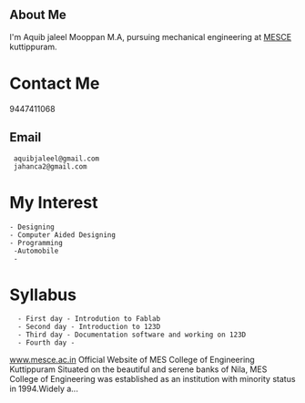 ## About Me
I'm Aquib jaleel Mooppan M.A, pursuing mechanical engineering at [MESCE](www.mesce.ac.in/) kuttippuram.
  
# Contact Me
   9447411068
## Email
     aquibjaleel@gmail.com
     jahanca2@gmail.com
      
     
      
 # My Interest
    - Designing
    - Computer Aided Designing
    - Programming
     -Automobile
     -
  
# Syllabus
      - First day - Introdution to Fablab
      - Second day - Introduction to 123D
      - Third day - Documentation software and working on 123D
      - Fourth day -
www.mesce.ac.in
Official Website of MES College of Engineering Kuttippuram
Situated on the beautiful and serene banks of Nila, MES College of Engineering was established as an institution with minority status in 1994.Widely a...

